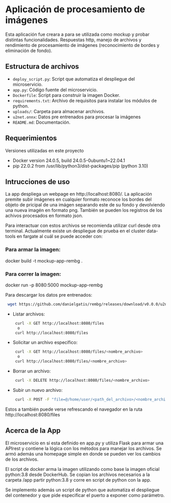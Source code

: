 # Aplicación de procesamiento de imágenes

Esta aplicación fue creara a para se utilizada como mockup y probar distintas funcionalidades. Respuestas http, manejo de archivos y rendimiento de procesamiento de imágenes (reconocimiento de bordes y eliminación de fondo).

## Estructura de archivos

- `deploy_script.py`: Script que automatiza el despliegue del microservicio.
- `app.py`: Código fuente del microservicio.
- `Dockerfile`: Script para construir la imagen Docker.
- `requirements.txt`: Archivo de requisitos para instalar los módulos de python.
- `uploads/`: Carpeta para almacenar archivos.
- `u2net.onnx`: Datos pre entrenados para procesar la imágenes
- `README.md`: Documentación.


## Requerimientos
 
Versiones utilizadas en este proyecto
  
- Docker version 24.0.5, build 24.0.5-0ubuntu1~22.04.1
- pip 22.0.2 from /usr/lib/python3/dist-packages/pip (python 3.10)

## Intrucciones de uso

La app despliega un webpage en http://localhost:8080/. La aplicación premite subir imágenes en cualquier formato reconoce los bordes del objeto de pricipal de una imágen separando este de su fondo y devolviendo una nueva imagén en formato png. También se pueden los registros de los achivos procesados en formato json.

Para interactuar con estos archivos se recomienda utilizar curl desde otra terminal.
Actualmente existe un despliegue de prueba en el cluster data-tools en fargate al cuál se puede acceder con:

### Para armar la imagen:
docker build -t mockup-app-rembg .

### Para correr la imagen:
docker run -p 8080:5000 mockup-app-rembg

Para descargar los datos pre entrenados:

```bash
 wget https://github.com/danielgatis/rembg/releases/download/v0.0.0/u2net.onnx
```

- Listar archivos:

  ```bash
   curl -X GET http://localhost:8080/files
   	o
   curl http://localhost:8080/files
  ```
- Solicitar un archivo específico:

  ```bash
   curl -X GET http://localhost:8080/files/<nombre_archivo>
   	o
   curl http://localhost:8080/files/<nombre_archivo>
  ```

- Borrar un archivo:

  ```bash
   curl -X DELETE http://localhost:8080/files/<nombre_archivo>

- Subir un nuevo archivo:

  ```bash
   curl -X POST -F "file=@/home/user/<path_del_archivo>/<nombre_archivo>" http://localhost:8080/upload

Estos a también puede verse refrescando el navegador en la ruta http://localhost:8080/files

## Acerca de la App

El microservicio en sí esta definido en app.py y utiliza Flask para armar una APIrest y contiene la lógica con los métodos para manejar los archivos. Se armó además una homepage simple en donde se pueden ver los cambios de los archivos.

El script de docker arma la imagen utilizando como base la imagen oficial python:3.8 desde DockerHub. Se copian los archivos necesarios a la carpeta /app  partir python:3.8 y corre en script de python con la app.

Se implemento además un script de python que automatiza el despliegue del contenedor y que pide especificar el puerto a exponer como parámetro.
